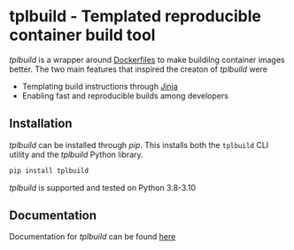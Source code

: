 # tplbuild - Templated reproducible container build tool

*tplbuild* is a wrapper around 
[Dockerfiles](https://docs.docker.com/engine/reference/builder/#format)
to make buildilng container images better. The two main features that inspired
the creaton of *tplbuild* were

- Templating build instructions through [Jinja](https://jinja.palletsprojects.com/)
- Enabling fast and reproducible builds among developers

## Installation

*tplbuild* can be installed through *pip*. This installs both the `tplbuild`
CLI utility and the *tplbuild* Python library.

```sh
pip install tplbuild
```

*tplbuild* is supported and tested on Python 3.8-3.10


## Documentation

Documentation for *tplbuild* can be found
[here](https://tplbuild.readthedocs.io/)
